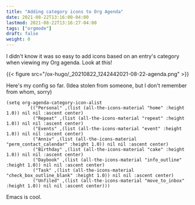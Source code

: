 ```yaml
---
title: "Adding category icons to Org Agenda"
date: 2021-08-22T13:16:00-04:00
lastmod: 2021-08-22T13:16:27-04:00
tags: ["orgmode"]
draft: false
weight: 0
---
```


I didn't know it was so easy to add icons based on an entry's category when viewing my Org agenda. Look at this!

{{< figure src="/ox-hugo/_20210822_1242442021-08-22-agenda.png" >}}

Here's my config so far. (Idea stolen from someone, but I don't remember from whom, sorry)

```elisp
(setq org-agenda-category-icon-alist
        `(("Personal" ,(list (all-the-icons-material "home" :height 1.0)) nil nil :ascent center)
          ("Repeat" ,(list (all-the-icons-material "repeat" :height 1.0)) nil nil :ascent center)
          ("Events" ,(list (all-the-icons-material "event" :height 1.0)) nil nil :ascent center)
          ("Anniv" ,(list (all-the-icons-material "perm_contact_calendar" :height 1.0)) nil nil :ascent center)
          ("Birthday" ,(list (all-the-icons-material "cake" :height 1.0)) nil nil :ascent center)
          ("Daybook" ,(list (all-the-icons-material "info_outline" :height 1.0)) nil nil :ascent center)
          ("Task" ,(list (all-the-icons-material "check_box_outline_blank" :height 1.0)) nil nil :ascent center)
          ("Unfiled" ,(list (all-the-icons-material "move_to_inbox" :height 1.0)) nil nil :ascent center)))
```

Emacs is cool.

[//]: # "Exported with love from a post written in Org mode"
[//]: # "- https://github.com/kaushalmodi/ox-hugo"

